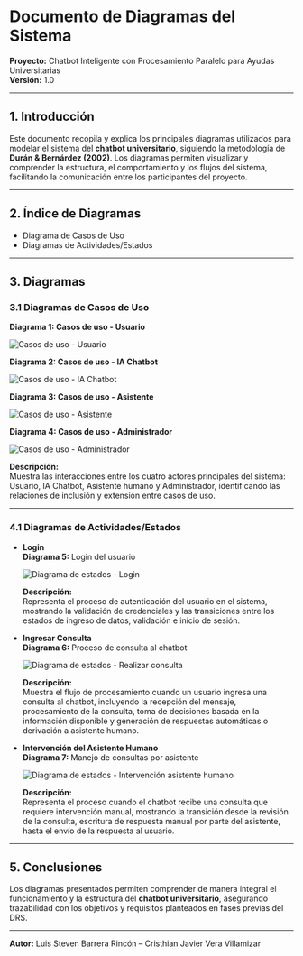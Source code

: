 # Documento de Diagramas del Sistema

**Proyecto:** Chatbot Inteligente con Procesamiento Paralelo para Ayudas Universitarias  
**Versión:** 1.0

---

## 1. Introducción

Este documento recopila y explica los principales diagramas utilizados para modelar el sistema del **chatbot universitario**, siguiendo la metodología de **Durán & Bernárdez (2002)**. Los diagramas permiten visualizar y comprender la estructura, el comportamiento y los flujos del sistema, facilitando la comunicación entre los participantes del proyecto.

---

## 2. Índice de Diagramas

* Diagrama de Casos de Uso
* Diagramas de Actividades/Estados

---

## 3. Diagramas

### 3.1 Diagramas de Casos de Uso

**Diagrama 1: Casos de uso - Usuario**

![Casos de uso - Usuario](https://raw.githubusercontent.com/louisbarrera/ingSoftware2-actividades/refs/heads/main/primerCorte/imagenes/casos-de-uso/usuario.jpg)

**Diagrama 2: Casos de uso - IA Chatbot**

![Casos de uso - IA Chatbot](https://raw.githubusercontent.com/louisbarrera/ingSoftware2-actividades/refs/heads/main/primerCorte/imagenes/casos-de-uso/ia-chatbot.jpg)

**Diagrama 3: Casos de uso - Asistente**

![Casos de uso - Asistente](https://raw.githubusercontent.com/louisbarrera/ingSoftware2-actividades/refs/heads/main/primerCorte/imagenes/casos-de-uso/asistente.jpg)

**Diagrama 4: Casos de uso - Administrador**

![Casos de uso - Administrador](https://raw.githubusercontent.com/louisbarrera/ingSoftware2-actividades/refs/heads/main/primerCorte/imagenes/casos-de-uso/administrador.jpg)

**Descripción:**  
Muestra las interacciones entre los cuatro actores principales del sistema: Usuario, IA Chatbot, Asistente humano y Administrador, identificando las relaciones de inclusión y extensión entre casos de uso.

---

### 4.1 Diagramas de Actividades/Estados

* **Login**  
  **Diagrama 5:** Login del usuario

  ![Diagrama de estados - Login](https://raw.githubusercontent.com/louisbarrera/ingSoftware2-actividades/refs/heads/main/primerCorte/imagenes/estados/login.jpg)

  **Descripción:**  
  Representa el proceso de autenticación del usuario en el sistema, mostrando la validación de credenciales y las transiciones entre los estados de ingreso de datos, validación e inicio de sesión.

* **Ingresar Consulta**  
  **Diagrama 6:** Proceso de consulta al chatbot

  ![Diagrama de estados - Realizar consulta](https://raw.githubusercontent.com/louisbarrera/ingSoftware2-actividades/refs/heads/main/primerCorte/imagenes/estados/consulta.jpg)

  **Descripción:**  
  Muestra el flujo de procesamiento cuando un usuario ingresa una consulta al chatbot, incluyendo la recepción del mensaje, procesamiento de la consulta, toma de decisiones basada en la información disponible y generación de respuestas automáticas o derivación a asistente humano.

* **Intervención del Asistente Humano**  
  **Diagrama 7:** Manejo de consultas por asistente

  ![Diagrama de estados - Intervención asistente humano](https://raw.githubusercontent.com/louisbarrera/ingSoftware2-actividades/refs/heads/main/primerCorte/imagenes/estados/consulta-chatbot.jpg)

  **Descripción:**  
  Representa el proceso cuando el chatbot recibe una consulta que requiere intervención manual, mostrando la transición desde la revisión de la consulta, escritura de respuesta manual por parte del asistente, hasta el envío de la respuesta al usuario.

---

## 5. Conclusiones

Los diagramas presentados permiten comprender de manera integral el funcionamiento y la estructura del **chatbot universitario**, asegurando trazabilidad con los objetivos y requisitos planteados en fases previas del DRS.

---

**Autor:** Luis Steven Barrera Rincón – Cristhian Javier Vera Villamizar

